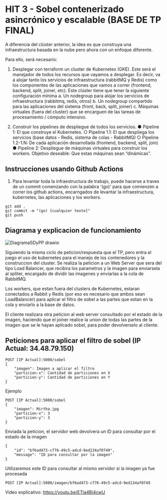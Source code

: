 # HIT 3 - Sobel contenerizado asincrónico y escalable (BASE DE TP FINAL) 

A diferencia del clúster anterior, la idea es que construya una infraestructura basada en la nube pero ahora con un enfoque diferente. 

Para ello, será necesario:
1.	Desplegar con terraform un cluster de Kubernetes (GKE). Este será el manejador de todos los recursos que vayamos a desplegar. Es decir, va a alojar tanto los servicios de infraestructura (rabbitMQ y Redis) como los componentes de las aplicaciones que vamos a correr (frontend, backend, split, joiner, etc). Este clúster tiene que tener la siguiente configuración mínima
a.	Un nodegroup para alojar los servicios de infraestructura (rabbitmq, redis, otros)
b.	Un nodegroup compartido para las aplicaciones del sistema (front, back, split, joiner)
c.	Máquinas virtuales (fuera del cluster)  que se encarguen de las tareas de procesamiento / cómputo intensivo. 

2.	Construir los pipelines de despliegue de todos los servicios.
    ●	Pipeline 1: El que construye el Kubernetes. 
    ○	Pipeline 1.1: El que despliega los servicios (base datos - Redis, sistema de colas - RabbitMQ)
    ○	Pipeline 1.2-1.N: De cada aplicación desarrollada (frontend, backend, split, join)
    ●	Pipeline 2: Despliegue de máquinas virtuales para construir los workers. Objetivo deseable: Que estas máquinas sean “dinámicas”.  

## Instrucciones usando Github Actions 

1. Para levantar toda la infraestructura de trabajo, puede hacerse a traves de un commit comenzando con la palabra '(go)' para que comienzen a correr los github actions, encarngados de levantar la infraestructura, kubernetes, las aplicaciones y los workers.

```
git add .
git commit -m "(go) [cualquier texto]"
git push
```

## Diagrama y explicacion de funcionamiento

![DiagramaSDyPP drawio](https://github.com/LucasLatessa/SDyPP-G3/assets/63746351/fc63ccdb-1e8b-46ad-b8e1-048417848650)

Siguiendo la misma ciclo de peticion/respuesta que el TP, pero entra el juego el uso de kubernetes para el manejo de los contenedores y la construccion del cluster.
Se realiza la peticion a un Web Server que sera del tipo Load Balancer, que recibira los parametros y la imagen para enviarsela al spliter, encargado de dividir las imagenes y enviarlas a la cola de RabbitMQ.

Los workers, que estan fuera del clusters de Kubernetes, estaran conectados a Rabbit y Redis (por eso es necesario que ambos sean LoadBalancer) para aplicar el filtro de sobel a las partes que estan en la cola y enviarlo a la base de datos.

El cliente realizara otra peticion al web server consultado por el estado de la imagen, haciendo que el joiner realice la union de todas las partes de la imagen que se le hayan aplicado sobel, para poder devolverselo al cliente.

## Peticiones para aplicar el filtro de sobel (IP Actual: 34.48.79.150)

```
POST [IP Actual]:5000/sobel
{
    "imagen": Imagen a aplicar el filtro
    "particion-x": Cantidad de particiones en X
    "particion-y": Cantidad de particiones en Y
}
```

Ejemplo

```
POST [IP Actual]:5000/sobel
{
    "imagen": Mirtha.jpg
    "particion-x": 3
    "particion-y": 3
}
```

Enviada la peticion, el servidor web devolvera un ID para consultar por el estado de la imagen

```
{
    "id": "bf6ad473-cf76-49c5-adcd-9ed134af0749",
    "message": "ID para consultar por la imagen"
}
```

Utilizaremos este ID para consultar al mismo servidor si la imagen ya fue procesada

```
POST [IP Actual]:5000/imagen/bf6ad473-cf76-49c5-adcd-9ed134af0749
```

Video explicativo: https://youtu.be/ETla4Bj4cwU